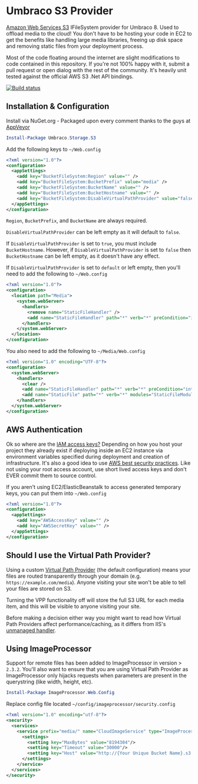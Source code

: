# Umbraco S3 Provider

[Amazon Web Services S3](http://aws.amazon.com/s3/) IFileSystem provider for Umbraco 8. Used to offload media to the cloud! You don't have to be hosting your code in EC2 to get the benefits like handling large media libraries, freeing up disk space and removing static files from your deployment process.

Most of the code floating around the internet are slight modifications to code contained in this repository. If you're not 100% happy with it, submit a pull request or open dialog with the rest of the community. It's heavily unit tested against the official AWS S3 .Net API bindings.

[![Build status](https://ci.appveyor.com/api/projects/status/1p6qllpo5ep42ys9?svg=true)](https://ci.appveyor.com/project/ElijahGlover/umbraco-s3-provider)

## Installation & Configuration

Install via NuGet.org - Packaged upon every comment thanks to the guys at [AppVeyor](http://www.appveyor.com/)
```powershell
Install-Package Umbraco.Storage.S3
```

Add the following keys to `~/Web.config`
```xml
<?xml version="1.0"?>
<configuration>
  <appSettings>
    <add key="BucketFileSystem:Region" value="" />
    <add key="BucketFileSystem:BucketPrefix" value="media" />
    <add key="BucketFileSystem:BucketName" value="" />
    <add key="BucketFileSystem:BucketHostname" value="" />
    <add key="BucketFileSystem:DisableVirtualPathProvider" value="false" />
  </appSettings>
</configuration>
```
`Region`, `BucketPrefix`, and `BucketName` are always required.

`DisableVirtualPathProvider` can be left empty as it will default to `false`.

If `DisableVirtualPathProvider` is set to `true`, you must include `BucketHostname`. However, if `DisableVirtualPathProvider` is set to `false` then `BucketHostname` can be left empty, as it doesn't have any effect.

If `DisableVirtualPathProvider` is set to `default` or left empty, then you'll need to add the following to `~/Web.config`
```xml
<?xml version="1.0"?>
<configuration>
  <location path="Media">
    <system.webServer>
      <handlers>
        <remove name="StaticFileHandler" />
        <add name="StaticFileHandler" path="*" verb="*" preCondition="integratedMode" type="System.Web.StaticFileHandler" />
      </handlers>
    </system.webServer>
  </location>
</configuration>
```
You also need to add the following to `~/Media/Web.config`
```xml
<?xml version="1.0" encoding="UTF-8"?>
<configuration>
  <system.webServer>
    <handlers>
      <clear />
      <add name="StaticFileHandler" path="*" verb="*" preCondition="integratedMode" type="System.Web.StaticFileHandler" />
      <add name="StaticFile" path="*" verb="*" modules="StaticFileModule,DefaultDocumentModule,DirectoryListingModule" resourceType="Either" requireAccess="Read" />
    </handlers>
  </system.webServer>
</configuration>
```


## AWS Authentication

Ok so where are the [IAM access keys?](http://docs.aws.amazon.com/IAM/latest/UserGuide/ManagingCredentials.html) Depending on how you host your project they already exist if deploying inside an EC2 instance via environment variables specified during deployment and creation of infrastructure.
It's also a good idea to use [AWS best security practices](http://docs.aws.amazon.com/general/latest/gr/aws-access-keys-best-practices.html). Like not using your root access account, use short lived access keys and don't EVER commit them to source control.

If you aren't using EC2/ElasticBeanstalk to access generated temporary keys, you can put them into `~/Web.config`
```xml
<?xml version="1.0"?>
<configuration>
  <appSettings>
    <add key="AWSAccessKey" value="" />
    <add key="AWSSecretKey" value="" />
  </appSettings>
</configuration>
```


## Should I use the Virtual Path Provider?
Using a custom [Virtual Path Provider](https://msdn.microsoft.com/en-us/library/system.web.hosting.virtualpathprovider%28v=vs.110%29.aspx) (the default configuration) means your files are routed transparently through your domain (e.g. `https://example.com/media`). Anyone visiting your site won't be able to tell your files are stored on S3.

Turning the VPP functionality off will store the full S3 URL for each media item, and this will be visible to anyone visiting your site.

Before making a decision either way you might want to read how Virtual Path Providers affect performance/caching, as it differs from IIS's [unmanaged handler](http://www.paraesthesia.com/archive/2011/05/02/when-staticfilehandler-is-not-staticfilehandler.aspx/).


## Using ImageProcessor
Support for remote files has been added to ImageProcessor in version > `2.3.2`. You'll also want to ensure that you are using Virtual Path Provider as ImageProcessor only hijacks requests when parameters are present in the querystring (like width, height, etc).

```powershell
Install-Package ImageProcessor.Web.Config
```

Replace config file located `~/config/imageprocessor/security.config`
```xml
<?xml version="1.0" encoding="utf-8"?>
<security>
  <services>
    <service prefix="media/" name="CloudImageService" type="ImageProcessor.Web.Services.CloudImageService, ImageProcessor.Web">
      <settings>
        <setting key="MaxBytes" value="8194304"/>
        <setting key="Timeout" value="30000"/>
        <setting key="Host" value="http://{Your Unique Bucket Name}.s3.amazonaws.com/{Your Key Prefix}/"/>
      </settings>
    </service>
  </services>
</security>
```
